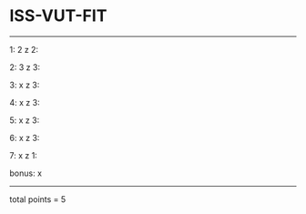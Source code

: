 # ISS-VUT-FIT
--------------
 1: 2 z 2:
 
 2: 3 z 3:
 
 3: x z 3:
 
 4: x z 3:
 
 5: x z 3:
 
 6: x z 3:
 
 7: x z 1:
 
 bonus: x
 
 -------------------------
 
 total points = 5

